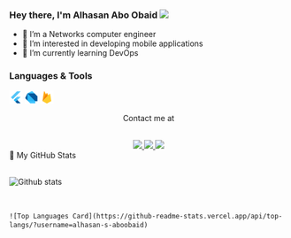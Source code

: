 ### Hey there, I'm  Alhasan Abo Obaid <img src="https://media.giphy.com/media/hvRJCLFzcasrR4ia7z/giphy.gif" width="25px">

- 👋 I’m a Networks computer engineer
- 👀 I’m interested in developing mobile applications
- 🌱 I’m currently learning DevOps

### Languages & Tools

<code><img width=24px src="https://raw.githubusercontent.com/github/explore/80688e429a7d4ef2fca1e82350fe8e3517d3494d/topics/flutter/flutter.png"></code>
<code><img width=24px src="https://raw.githubusercontent.com/github/explore/80688e429a7d4ef2fca1e82350fe8e3517d3494d/topics/dart/dart.png"></code>
<code><img width=24px src="https://raw.githubusercontent.com/github/explore/80688e429a7d4ef2fca1e82350fe8e3517d3494d/topics/firebase/firebase.png"></code>
<br/>
<div align="center">
<p align="center">Contact me at </p>
<br/>
<a href="https://www.instagram.com/alhasanaboobaid/">
    <img src="https://img.shields.io/badge/Instagram-E4405F?style=for-the-badge&logo=instagram&logoColor=white" />
</a>

<a href="https://www.linkedin.com/in/alhasan-abo-obaid-602501124/">
    <img src="https://img.shields.io/badge/linkedin-%230077B5.svg?&style=for-the-badge&logo=linkedin&logoColor=white" />
</a>


<a href="https://www.facebook.com/alhasan.aboobaid/">
    <img src="https://img.shields.io/badge/Facebook-1877F2?style=for-the-badge&logo=facebook&logoColor=white" />
</a>

</div>

<summary>📝 My GitHub Stats</summary>
<br>

![Github stats](https://github-readme-stats.vercel.app/api?username=alhasan-s-aboobaid&theme=highcontrast&show_icons=true&count_private=true)

<br/>

    ![Top Languages Card](https://github-readme-stats.vercel.app/api/top-langs/?username=alhasan-s-aboobaid)

